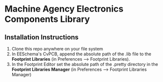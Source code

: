 # Machine Agency Electronics Components Library

## Installation Instructions

1. Clone this repo anywhere on your file system
1. In EESchema's CvPCB, append the absolute path of the .lib file to the **Footprint Libraries** (in Preferences --> Footprint Libraries).
1. In the Footprint Editor set the absolute path of the .pretty directory in the **Footprint Libraries Manager** (in Preferences --> Footprint Libraries Manager)
